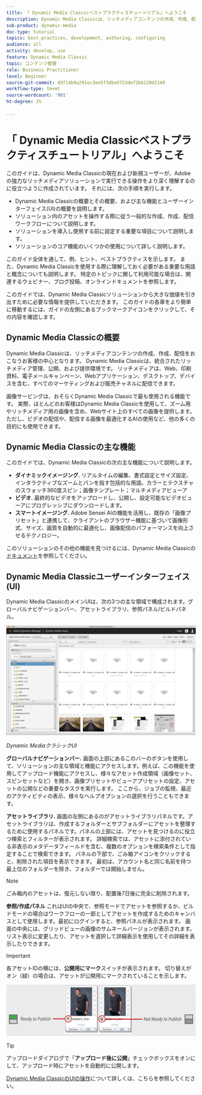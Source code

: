 ```yaml
---
title: 「 Dynamic Media Classicベストプラクティスチュートリアル」へようこそ
description: Dynamic Media Classicは、リッチメディアコンテンツの作成、作成、配信をおこなうお客様の中心となります。 このベストプラクティスチュートリアルは、Dynamic Media Classicの現在および新規ユーザーが、Adobeのこの強力なリッチメディアソリューションで実行できる操作をより深く理解できるように作成されました。 このチュートリアルのこのパートでは、Dynamic Media Classicの概要と、その主な機能とユーザーインターフェイスについて簡単に説明します。
sub-product: dynamic-media
doc-type: tutorial
topics: best-practices, development, authoring, configuring
audience: all
activity: develop, use
feature: Dynamic Media Classic
topic: コンテンツ管理
role: Business Practitioner
level: Beginner
source-git-commit: d9714b9a291ec3ee5f3dba9723de72bb120d2149
workflow-type: tm+mt
source-wordcount: '901'
ht-degree: 1%

---
```



# 「 Dynamic Media Classicベストプラクティスチュートリアル」へようこそ

このガイドは、Dynamic Media Classicの現在および新規ユーザーが、Adobeの強力なリッチメディアソリューションで実行できる操作をより深く理解するのに役立つように作成されています。 それには、次の手順を実行します。

- Dynamic Media Classicの概要とその概要、および主な機能とユーザーインターフェイス(UI)の概要を説明します。
- ソリューション内のアセットを操作する際に従う一般的な作成、作成、配信ワークフローについて説明します。
- ソリューションを導入し使用する前に設定する重要な項目について説明します。
- ソリューションのコア機能のいくつかの使用について詳しく説明します。

このガイド全体を通して、例、ヒント、ベストプラクティスを示します。 また、Dynamic Media Classicを使用する際に理解しておく必要がある重要な用語と概念についても説明します。 特定のトピックに関して利用可能な場合は、関連するウェビナー、ブログ投稿、オンラインドキュメントを参照します。

このガイドでは、Dynamic Media Classicソリューションから大きな価値を引き出すために必要な情報を提供していただきます。 このガイドの各章をより簡単に移動するには、ガイドの左側にあるブックマークアイコンをクリックして、その内容を確認します。

## Dynamic Media Classicの概要

Dynamic Media Classicは、リッチメディアコンテンツの作成、作成、配信をおこなうお客様の中心となります。 Dynamic Media Classicは、統合されたリッチメディア管理、公開、および提供環境です。 リッチメディアは、Web、印刷資料、電子メールキャンペーン、Webアプリケーション、デスクトップ、デバイスを含む、すべてのマーケティングおよび販売チャネルに配信できます。

画像サービングは、おそらくDynamic Media Classicで最も使用される機能です。 実際、ほとんどのお客様はDynamic Media Classicを使用して、ズーム用やリッチメディア用の画像を含め、Webサイト上のすべての画像を提供します。 ただし、ビデオの配信や、配信する画像を最適化するAIの使用など、他の多くの目的にも使用できます。

## Dynamic Media Classicの主な機能

このガイドでは、Dynamic Media Classicの次の主な機能について説明します。

- **ダイナミックイメージング.** リアルタイムの編集、書式設定とサイズ設定、インタラクティブなズームとパンを指す包括的な用語。カラーとテクスチャのスウォッチ360度スピン；画像テンプレート；マルチメディアビューア
- **ビデオ.** 最終的なビデオをアップロードし、公開し、設定可能なビデオビューアにプログレッシブにダウンロードします。
- **スマートイメージング.** Adobe Sensei AIの機能を活用し、既存の「画像プリセット」と連携して、クライアントのブラウザー機能に基づいて画像形式、サイズ、画質を自動的に最適化し、画像配信のパフォーマンスを向上させるテクノロジー。

このソリューションのその他の機能を見つけるには、Dynamic Media Classicの[ドキュメント](https://docs.adobe.com/content/help/en/dynamic-media-classic/using/intro/introduction.html)を参照してください。

## Dynamic Media Classicユーザーインターフェイス(UI)

Dynamic Media ClassicのメインUIは、次の3つの主な領域で構成されます。グローバルナビゲーションバー、アセットライブラリ、参照パネル/ビルドパネル。

![画像](assets/overview/overview-dmc-ui-ew.png)

_Dynamic MediaクラシックUI_

**グローバルナビゲーションバー.** 画面の上部にあるこのバーのボタンを使用して、ソリューションの主な領域と機能にアクセスします。例えば、この機能を使用してアップロード機能にアクセスし、様々なアセット作成領域（画像セット、スピンセットなど）を開き、画像プリセットやビューアプリセットの設定、アセットの公開などの重要なタスクを実行します。 ここから、ジョブの監視、最近のアクティビティの表示、様々なヘルプオプションの選択を行うこともできます。

**アセットライブラリ.** 画面の左側にあるのがアセットライブラリパネルです。アセットライブラリは、作成するフォルダーとサブフォルダーにアセットを整理するために使用するパネルです。パネルの上部には、アセットを見つけるのに役立つ検索とフィルターが表示されます。 詳細検索では、アセットに添付されている非表示のメタデータフィールドを含む、複数のオプションを検索条件として指定することで検索できます。 パネルの下部で、ごみ箱アイコンをクリックすると、削除された項目を表示できます。 最初は、アカウント名と同じ名前を持つ最上位のフォルダーを除き、フォルダーでは開始しません。

>[!NOTE]
>
>ごみ箱内のアセットは、復元しない限り、配置後7日後に完全に削除されます。

**参照/作成パネル** これはUIの中央で、参照モードでアセットを参照するか、ビルドモードの場合はワークフローの一部としてアセットを作成するためのキャンバスとして使用します。最初にログインすると、参照パネルが表示されます。 画面の中央には、グリッドビューの画像のサムネールバージョンが表示されます。 リスト表示に変更したり、アセットを選択して詳細表示を使用してその詳細を表示したりできます。

>[!IMPORTANT]
>
>各アセットIDの横には、**公開用にマーク**&#x200B;スイッチが表示されます。 切り替えがオン（緑）の場合は、アセットが公開用にマークされていることを示します。

![画像](assets/overview/overview-mark-for-publish.png)

>[!TIP]
>
>アップロードダイアログで「**アップロード後に公開**」チェックボックスをオンにして、アップロード時にアセットを自動的に公開します。

[Dynamic Media ClassicのUIの操作](https://docs.adobe.com/content/help/en/dynamic-media-classic/using/getting-started/navigation-basics.html)について詳しくは、こちらを参照してください。
